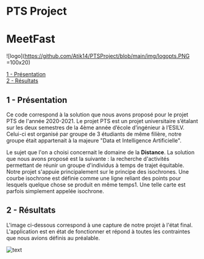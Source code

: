 # PTS Project 
# MeetFast


![logo](https://github.com/Atik14/PTSProject/blob/main/img/logopts.PNG =100x20)

[1 - Présentation](#presentation)  
[2 - Résultats](#results)  

## <a name="presentation"></a>1 - Présentation

Ce code correspond à la solution que nous avons proposé pour le projet PTS de l'année 2020-2021. Le projet PTS est un projet universitaire s’étalant sur les deux semestres de la 4ème année d’école d’ingénieur à l’ESILV. Celui-ci est organisé par groupe de 3 étudiants de même filière, notre groupe était appartenait à la majeure "Data et Intelligence Artificielle". 

Le sujet que l'on a choisi concernait le domaine de la **Distance**. La solution que nous avons proposé est la suivante : la recherche d'activités permettant de réunir un groupe d'individus à temps de trajet équitable.	Notre projet s'appuie principalement sur le principe des isochrones. Une courbe isochrone est définie comme une ligne reliant des points pour lesquels quelque chose se produit en même temps1. Une telle carte est parfois simplement appelée isochrone.

## <a name="results"></a>2 - Résultats

L'image ci-dessous correspond à une capture de notre projet à l'état final. L'application est en état de fonctionner et répond à toutes les contraintes que nous avions définis au préalable.

![text](https://github.com/Atik14/PTSProject/blob/main/img/results.png)